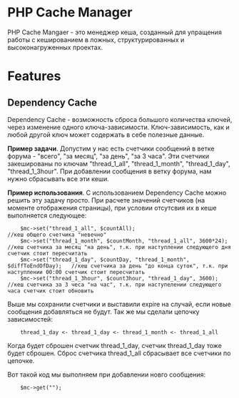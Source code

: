 PHP Cache Manager
=================

PHP Cache Mangaer - это менеджер кеша, созданный для упращения работы с кешированием в ложных, структурированных и высоконагруженных проектах.

# Features

## Dependency Cache

Dependency Cache - возможность сброса большого количества ключей, через изменение одного ключа-зависимости. Ключ-зависимость, как и любой
другой ключ может содержать в себе полезные данные.

**Пример задачи**. Допустим у нас есть счетчики сообщений в ветке форума - "всего", "за месяц", "за день", "за 3 часа".
Эти счетчики закешированы по ключам "thread_1_all", "thread_1_month", "thread_1_day", "thread_1_3hour".
При добавлении сообщения в ветку форума, нам нужно сбрасывать все эти кеши.

**Пример использования**. С использованием Dependency Cache можно решить эту задачу просто. При расчете значений счетчиков (на моменте отображения страницы),
при условии отсутсвия их в кеше выполняется следующее:

```
    $mc->set("thread_1_all", $countAll);                                      //кеш общего счетчика "невечно"
    $mc->set("thread_1_month", $countMonth, "thread_1_all", 3600*24);         //кеш счетчика за месяц "на день", т.к. при наступлении следующего дня счетчик стоит пересчитать
    $mc->set("thread_1_day", $countDay, "thread_1_month", $diffToEndOfDay);   //кеш счетчика за день "до конца суток", т.к. при наступлении 00:00 счетчик стоит пересчитать
    $mc->set("thread_1_3hour", $count3hour, "thread_1_day", 3600);            //кеш счетчика за 3 чеса "на час", т.к. при наступелении следующего часа счетчик стоит обновить
```

Выше мы сохранили счетчики и выставили expire на случай, если новые сообщения добавляться не будут. Так же мы сделали цепочку зависимостей:

```
    thread_1_day <- thread_1_day <- thread_1_month <- thread_1_all
```

Когда будет сброшен счетчик thread_1_day, счетчик thread_1_day тоже будет сброшен. Сброс счетчика thread_1_all сбрасывает все счетчики по цепочке.

Вот такой код мы выполняем при добавлении новго сообщения:

```
    $mc->get("");
```






